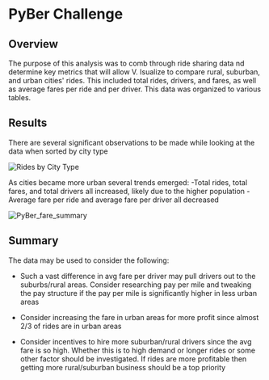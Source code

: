 # PyBer Challenge

## Overview

The purpose of this analysis was to comb through ride sharing data nd determine key metrics that will allow V. Isualize to compare 
rural, suburban, and urban cities' rides. This included total rides, drivers, and fares, as well as average fares per ride and per
driver. This data was organized to various tables.

## Results

There are several significant observations to be made while looking at the data when sorted by city type

![Rides by City Type](https://user-images.githubusercontent.com/91306342/141432316-0d0ecf74-3106-4dfc-9cef-10e72d11497b.PNG)

As cities became more urban several trends emerged:
-Total rides, total fares, and total drivers all increased, likely due to the higher population
-Average fare per ride and average fare per driver all decreased

![PyBer_fare_summary](https://user-images.githubusercontent.com/91306342/141433236-e858c7c5-af0f-44b6-a839-20c1758a975c.png)

## Summary

The data may be used to consider the following:

- Such a vast difference in avg fare per driver may pull drivers out to the suburbs/rural areas. Consider researching pay
  per mile and tweaking the pay structure if the pay per mile is significantly higher in less urban areas
  
- Consider increasing the fare in urban areas for more profit since almost 2/3 of rides are in urban areas

- Consider incentives to hire more suburban/rural drivers since the avg fare is so high. Whether this is to high demand or
  longer rides or some other factor should be investigated. If rides are more profitable then getting more rural/suburban
  business should be a top priority



